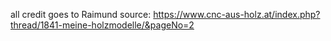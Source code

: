 all credit goes to Raimund
source: https://www.cnc-aus-holz.at/index.php?thread/1841-meine-holzmodelle/&pageNo=2

